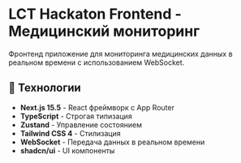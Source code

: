 # LCT Hackaton Frontend - Медицинский мониторинг

Фронтенд приложение для мониторинга медицинских данных в реальном времени с использованием WebSocket.

## 🚀 Технологии

- **Next.js 15.5** - React фреймворк с App Router
- **TypeScript** - Строгая типизация
- **Zustand** - Управление состоянием
- **Tailwind CSS 4** - Стилизация
- **WebSocket** - Передача данных в реальном времени
- **shadcn/ui** - UI компоненты